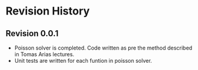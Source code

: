# Revision History

## Revision 0.0.1

- Poisson solver is completed. Code written as pre the method described in Tomas Arias lectures.
- Unit tests are written for each funtion in poisson solver.
